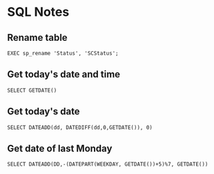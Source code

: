 # SQL Notes

## Rename table

`EXEC sp_rename 'Status', 'SCStatus';`

## Get today's date and time

`SELECT GETDATE()`

## Get today's date

`SELECT DATEADD(dd, DATEDIFF(dd,0,GETDATE()), 0)`

## Get date of last Monday

`SELECT DATEADD(DD,-(DATEPART(WEEKDAY, GETDATE())+5)%7, GETDATE())`
